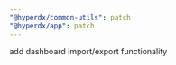 ```yaml
---
"@hyperdx/common-utils": patch
"@hyperdx/app": patch
---
```


add dashboard import/export functionality
